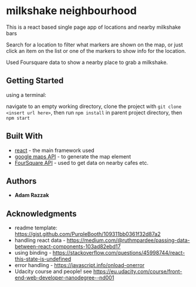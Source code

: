# milkshake neighbourhood
This is a react based single page app of locations and nearby milkshake bars

Search for a location to filter what markers are shown on the map, or just click an item on the list or one of the markers to show info for the location.

Used Foursquare data to show a nearby place to grab a milkshake.

## Getting Started
using a terminal: 

navigate to an empty working directory, clone the project with `git clone <insert url here>`, then run `npm install` in parent project directory, then `npm start`


## Built With

* [react](https://reactjs.org/tutorial/tutorial.html) - the main framework used
* [google maps API](https://developers.google.com/maps/documentation/javascript/tutorial) - to generate the map element
* [FourSquare API](https://developer.foursquare.com/docs/api/venues/details) - used to get data on nearby cafes etc.

## Authors

* **Adam Razzak** 

## Acknowledgments

* readme template: https://gist.github.com/PurpleBooth/109311bb0361f32d87a2
* handling react data  - https://medium.com/@ruthmpardee/passing-data-between-react-components-103ad82ebd17
* using binding - https://stackoverflow.com/questions/45998744/react-this-state-is-undefined
* error handling - https://javascript.info/onload-onerror
* Udacity course and people! see https://eu.udacity.com/course/front-end-web-developer-nanodegree--nd001



